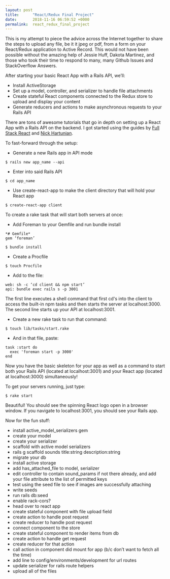 ```yaml
---
layout: post
title:      "React/Redux Final Project"
date:       2018-11-16 06:59:52 +0000
permalink:  react_redux_final_project
---
```



This is my attempt to piece the advice across the Internet together to share the steps to upload any file, be it it jpeg or pdf, from a form on your React/Redux application to Active Record. This would not have been possible without the amazing help of Jessie Huff, Dakota Martinez, and those who took their time to respond to many, many Github Issues and StackOverflow Answers.

After starting your basic React App with a Rails API, we’ll:
* Install ActiveStorage
* Set up a model, controller, and serializer to handle file attachments
* Create stateful React components connected to the Redux store to upload and display your content
* Generate reducers and actions to make asynchronous requests to your Rails API

There are tons of awesome tutorials that go in depth on setting up a React App with a Rails API on the backend. I got started using the guides by [Full Stack React](https://www.fullstackreact.com/articles/how-to-get-create-react-app-to-work-with-your-rails-api/) and [Nick Hartunian](https://medium.com/@nick.hartunian/rails-5-api-create-react-app-full-stack-heaven-2b2160b5ce6b). 

To fast-forward through the setup:

* Generate a new Rails app in API mode

```
$ rails new app_name --api  
```

* Enter into said Rails API

```
$ cd app_name 
```

* Use create-react-app to make the client directory that will hold your React app

```
$ create-react-app client 
```

To create a rake task that will start both servers at once:  

* Add Foreman to your Gemfile and run bundle install 

```
*# Gemfile* 
gem ‘foreman’
```
```
$ bundle install 
```

* Create a Procfile 

```
$ touch Procfile
``` 

* Add to the file:  
```
web: sh -c ‘cd client && npm start’
api: bundle exec rails s -p 3001
```

The first line executes a shell command that first cd's into the client to access the built-in npm tasks and then starts the server at localhost:3000. The second line starts up your API at localhost:3001.

* Create a new rake task to run that command: 

```
$ touch lib/tasks/start.rake 
``` 
* And in that file, paste: 

```
task :start do
  exec 'foreman start -p 3000'
end 
``` 

Now you have the basic skeleton for your app as well as a command to start both your Rails API (located at localhost:3001) and your React app (located at localhost:3000) simultaneously! 

To get your servers running, just type:

```
$ rake start
```

Beautiful! You should see the spinning React logo open in a browser window. If you navigate to localhost:3001, you should see your Rails app.

Now for the fun stuff: 

* install active_model_serializers gem
* create your model
* create your serializer
* scaffold with active model serializers 
* rails g scaffold sounds title:string description:string
* migrate your db 
* install active storage 
* add has_attached_file to model, serializer
* edit controller to contain sound_params if not there already, and add your file attribute to the list of permitted keys
* test using the seed file to see if images are successfully attaching
* write seeds
* run rails db:seed 
* enable rack-cors?
* head over to react app
* create stateful component with file upload field
* create action to handle post request
* create reducer to handle post request 
* connect component to the store 
* create stateful component to render items from db
* create action to handle get request
* create reducer for that action
* call action in component did mount for app (b/c don’t want to fetch all the time)
* add line to config/environments/development for url routes
* update serializer for rails route helpers 
* upload all of the files



